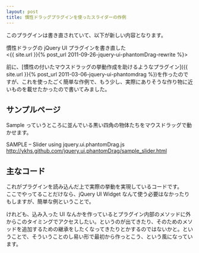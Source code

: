 ```yaml
---
layout: post
title: 慣性ドラッグプラグインを使ったスライダーの作例
---
```


このプラグインは書き直されていて、以下が新しい内容となります。

慣性ドラッグの jQuery UI プラグインを書き直した  
<{{ site.url }}{% post_url 2011-09-26-jquery-ui-phantomDrag-rewrite %}>

前に、[慣性の付いたマウスドラッグの挙動作成を助けるようなプラグイン]({{ site.url }}{% post_url 2011-03-06-jquery-ui-phantomdrag %})を作ったのですが、これを使ったごく簡単な作例で、もう少し、実際にありそうな作り物に近いものを載せたかったので書いてみました。

## サンプルページ

Sample っていうところに並んでいる黒い四角の物体たちをマウスドラッグで動かせます。

SAMPLE – Slider using jquery.ui.phantomDrag.js  
<http://ykhs.github.com/jquery.ui.phantomDrag/sample_slider.html>

## 主なコード

これがプラグインを読み込んだ上で実際の挙動を実現しているコードです。\
ここでやってることだけなら、jQuery UI Widget なんて使う必要はなかったりもしますが、簡単な例ということで。

けれども、込み入った UI
なんかを作っているとプラグイン内部のメソッドに外からこのタイミングでアクセスしたい。というのが出てきたり、そのためのメソッドを追加するための継承をしたくなってきたりとかするのではないかと。ということで、そういうことのし易い形で最初から作っとこう、という風になっています。

<script src="https://gist.github.com/960624.js?file=gistfile1.js"></script>
